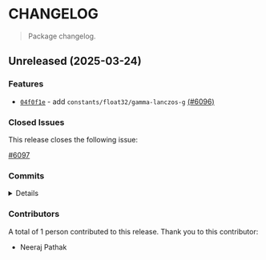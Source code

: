 # CHANGELOG

> Package changelog.

<section class="release" id="unreleased">

## Unreleased (2025-03-24)

<section class="features">

### Features

-   [`04f0f1e`](https://github.com/stdlib-js/stdlib/commit/04f0f1e3fc1bf222de7708c66710512b3f47a979) - add `constants/float32/gamma-lanczos-g` [(#6096)](https://github.com/stdlib-js/stdlib/pull/6096)

</section>

<!-- /.features -->

<section class="issues">

### Closed Issues

This release closes the following issue:

[#6097](https://github.com/stdlib-js/stdlib/issues/6097)

</section>

<!-- /.issues -->

<section class="commits">

### Commits

<details>

-   [`04f0f1e`](https://github.com/stdlib-js/stdlib/commit/04f0f1e3fc1bf222de7708c66710512b3f47a979) - **feat:** add `constants/float32/gamma-lanczos-g` [(#6096)](https://github.com/stdlib-js/stdlib/pull/6096) _(by Neeraj Pathak, stdlib-bot)_

</details>

</section>

<!-- /.commits -->

<section class="contributors">

### Contributors

A total of 1 person contributed to this release. Thank you to this contributor:

-   Neeraj Pathak

</section>

<!-- /.contributors -->

</section>

<!-- /.release -->

